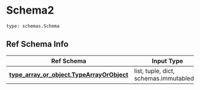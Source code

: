 # Schema2
```
type: schemas.Schema
```

## Ref Schema Info
Ref Schema | Input Type | Output Type
---------- | ---------- | -----------
[**type_array_or_object.TypeArrayOrObject**](../../../../../../../components/schema/type_array_or_object.md) | list, tuple, dict, schemas.immutabledict | tuple, schemas.immutabledict
